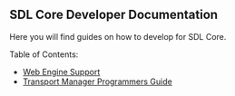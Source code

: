 ## SDL Core Developer Documentation

Here you will find guides on how to develop for SDL Core.

Table of Contents:

- [Web Engine Support](./web-engine-support/)
- [Transport Manager Programmers Guide](./transport-manager-programming/)
